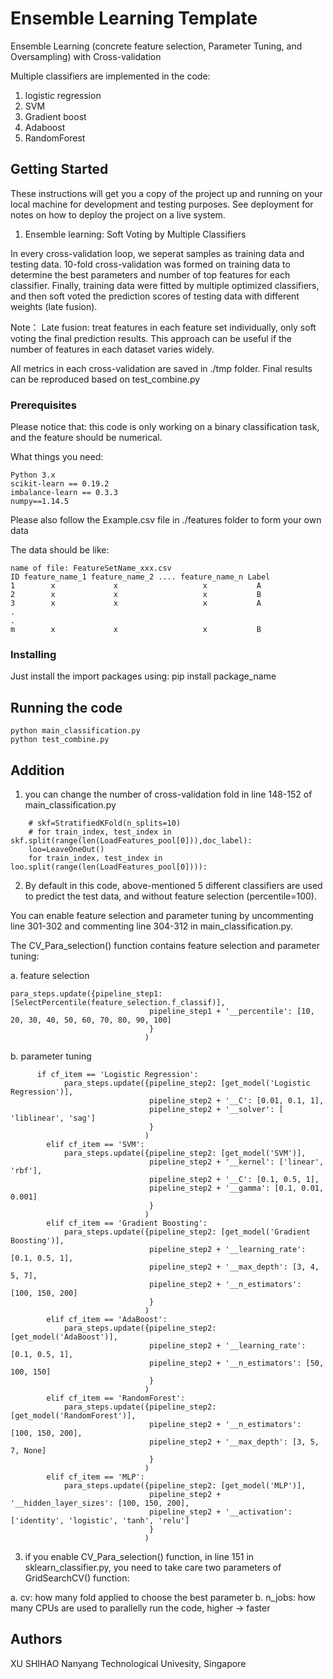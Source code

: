 # Ensemble Learning Template

Ensemble Learning (concrete feature selection, Parameter Tuning, and Oversampling) with Cross-validation

Multiple classifiers are implemented in the code:
1. logistic regression
2. SVM
3. Gradient boost
4. Adaboost
5. RandomForest

## Getting Started

These instructions will get you a copy of the project up and running on your local machine for development and testing purposes. See deployment for notes on how to deploy the project on a live system.

1. Ensemble learning: Soft Voting by Multiple Classifiers

In every cross-validation loop, we seperat samples as training data and testing data. 10-fold cross-validation was formed on training data to determine the best parameters and number of top features for each classifier. Finally, training data were fitted by multiple optimized classifiers, and then soft voted the prediction scores of testing data with different weights (late fusion).

Note：
Late fusion: treat features in each feature set individually, only soft voting the final prediction results. This approach can be useful if the number of features in each dataset varies widely.

All metrics in each cross-validation are saved in ./tmp folder. Final results can be reproduced based on test_combine.py

### Prerequisites

Please notice that: this code is only working on a binary classification task, and the feature should be numerical.


What things you need:

```
Python 3.x
scikit-learn == 0.19.2
imbalance-learn == 0.3.3
numpy==1.14.5
```

Please also follow the Example.csv file in ./features folder to form your own data

The data should be like:

```
name of file: FeatureSetName_xxx.csv
ID feature_name_1 feature_name_2 .... feature_name_n Label
1        x             x                   x           A
2        x             x                   x           B
3        x             x                   x           A
.
.
m        x             x                   x           B
```



### Installing

Just install the import packages using:  pip install package_name

## Running the code

```
python main_classification.py
python test_combine.py
```

## Addition

1. you can change the number of cross-validation fold in line 148-152 of main_classification.py

```
    # skf=StratifiedKFold(n_splits=10)
    # for train_index, test_index in skf.split(range(len(LoadFeatures_pool[0])),doc_label):
    loo=LeaveOneOut()
    for train_index, test_index in loo.split(range(len(LoadFeatures_pool[0]))):
```

2. By default in this code, above-mentioned 5 different classifiers are used to predict the test data, and without feature selection (percentile=100).

You can enable feature selection and parameter tuning by uncommenting line 301-302 and commenting line 304-312 in main_classification.py.

The CV_Para_selection() function contains feature selection and parameter tuning:

a. feature selection

```
para_steps.update({pipeline_step1: [SelectPercentile(feature_selection.f_classif)],
                               pipeline_step1 + '__percentile': [10, 20, 30, 40, 50, 60, 70, 80, 90, 100]
                               }
                              )
```
b. parameter tuning
```
      if cf_item == 'Logistic Regression':
            para_steps.update({pipeline_step2: [get_model('Logistic Regression')],
                               pipeline_step2 + '__C': [0.01, 0.1, 1],
                               pipeline_step2 + '__solver': [ 'liblinear', 'sag']
                               }
                              )
        elif cf_item == 'SVM':
            para_steps.update({pipeline_step2: [get_model('SVM')],
                               pipeline_step2 + '__kernel': ['linear', 'rbf'],
                               pipeline_step2 + '__C': [0.1, 0.5, 1],
                               pipeline_step2 + '__gamma': [0.1, 0.01, 0.001]
                               }
                              )
        elif cf_item == 'Gradient Boosting':
            para_steps.update({pipeline_step2: [get_model('Gradient Boosting')],
                               pipeline_step2 + '__learning_rate': [0.1, 0.5, 1],
                               pipeline_step2 + '__max_depth': [3, 4, 5, 7],
                               pipeline_step2 + '__n_estimators': [100, 150, 200]
                               }
                              )
        elif cf_item == 'AdaBoost':
            para_steps.update({pipeline_step2: [get_model('AdaBoost')],
                               pipeline_step2 + '__learning_rate': [0.1, 0.5, 1],
                               pipeline_step2 + '__n_estimators': [50, 100, 150]
                               }
                              )
        elif cf_item == 'RandomForest':
            para_steps.update({pipeline_step2: [get_model('RandomForest')],
                               pipeline_step2 + '__n_estimators': [100, 150, 200],
                               pipeline_step2 + '__max_depth': [3, 5, 7, None]
                               }
                              )
        elif cf_item == 'MLP':
            para_steps.update({pipeline_step2: [get_model('MLP')],
                               pipeline_step2 + '__hidden_layer_sizes': [100, 150, 200],
                               pipeline_step2 + '__activation': ['identity', 'logistic', 'tanh', 'relu']
                               }
                              )
```

3. if you enable CV_Para_selection() function, in line 151 in sklearn_classifier.py, you need to take care two parameters of GridSearchCV() function:

a. cv: how many fold applied to choose the best parameter
b. n_jobs: how many CPUs are used to parallelly run the code, higher -> faster





## Authors

XU SHIHAO
Nanyang Technological Univesity, Singapore

